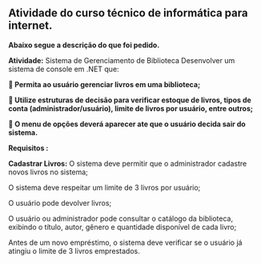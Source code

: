 ## Atividade do curso técnico de informática para internet.
**Abaixo segue a descrição do que foi pedido.**

**Atividade:** Sistema de Gerenciamento de Biblioteca
Desenvolver um sistema de console em .NET que:

** Permita ao usuário gerenciar livros em uma biblioteca;**

** Utilize estruturas de decisão para verificar estoque de livros, tipos de conta
(administrador/usuário), limite de livros por usuário, entre outros;**

** O menu de opções deverá aparecer ate que o usuário decida sair do sistema.**

**Requisitos :**

**Cadastrar Livros:**
O sistema deve permitir que o administrador cadastre novos livros no sistema;

O sistema deve respeitar um limite de 3 livros por usuário;

O usuário pode devolver livros;

O usuário ou administrador pode consultar o catálogo da biblioteca, exibindo o título, autor,
gênero e quantidade disponível de cada livro;

Antes de um novo empréstimo, o sistema deve verificar se o usuário já atingiu o limite de 3
livros emprestados.
